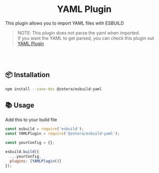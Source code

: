 <h1 align="center">YAML Plugin</h1>

This plugin allows you to import YAML files with ESBUILD

> NOTE:
> This plugin does not parse the yaml when imported.
> <br/>
> If you want the YAML to get parsed, you can check this plugin out [YAML Plugin](https://github.com/martonlederer/esbuild-plugin-yaml)

<br/>
<br/>

## 📦 Installation

```sh
npm install --save-dev @zotera/esbuild-yaml
```

## 📚 Usage

Add this to your build file

```js
const esbuild = require('esbuild');
const YAMLPlugin = require('@zotera/esbuild-yaml');

const yourConfig = {};

esbuild.build({
  ...yourConfig,
  plugins: [YAMLPlugin()]
});
```
